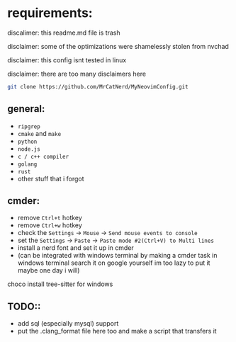 # requirements:
discalimer: this readme.md file is trash

disclaimer: some of the optimizations were shamelessly stolen from nvchad

disclaimer: this config isnt tested in linux

disclaimer: there are too many disclaimers here

```sh
git clone https://github.com/MrCatNerd/MyNeovimConfig.git
```

## general:
* `ripgrep`
* `cmake` and `make`
* `python`
* `node.js`
* `c / c++ compiler`
* `golang`
* `rust`
* other stuff that i forgot


## cmder:
* remove `Ctrl+t` hotkey
* remove `Ctrl+w` hotkey
* check the `Settings` -> `Mouse` -> `Send mouse events to console`
* set the `Settings` -> `Paste` -> `Paste mode #2(Ctrl+V) to Multi lines`
* install a nerd font and set it up in cmder
* (can be integrated with windows terminal by making a cmder task in windows terminal search it on google yourself im too lazy to put it maybe one day i will)


choco install tree-sitter for windows

## TODO::
* add sql (especially mysql) support
* put the .clang_format file here too and make a script that transfers it
